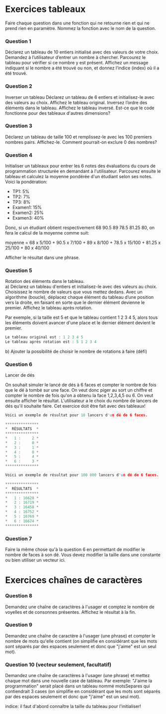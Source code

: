 # Exercices tableaux

Faire chaque question dans une fonction qui ne retourne rien et qui ne prend rien en paramètre. Nommez la fonction avec le nom de la question. 

### Question 1

Déclarez un tableau de 10 entiers initialisé avec des valeurs de votre choix. Demandez à l’utilisateur d’entrer un nombre à chercher. Parcourez le tableau pour vérifier si ce nombre y est présent.
Affichez un message indiquant si le nombre a été trouvé ou non, et donnez l’indice (index) où il a été trouvé.

### Question 2
 
Inverser un tableau
Déclarez un tableau de 6 entiers et initialisez-le avec des valeurs au choix. Affichez le tableau original. Inversez l’ordre des éléments dans le tableau. Affichez le tableau inversé. Est-ce que le code fonctionne pour des tableaux d'autres dimensions?

### Question 3

Déclarez un tableau de taille 100 et remplissez-le avec les 100 premiers nombres pairs. Affichez-le. Comment pourrait-on exclure 0 des nombres?

### Question 4

Initialiser un tableaux pour entrer les 6 notes des évaluations du cours de programmation structurée en demandant à l'utilisateur. Parcourez ensuite le tableau et calculez la moyenne pondérée d'un étudiant selon ses notes. Voici la pondération:

- TP1: 5%
- TP2: 7%
- TP3: 8%
- Examen1: 15%
- Examen2: 25%
- Examen3: 40%

Donc, si un étudiant obtient respectivement 68  90.5  89  78.5  81.25  80, on fera le calcul de la moyenne comme suit:


moyenne = 68 x 5/100 + 90.5 x 7/100 + 89 x 8/100 + 78.5 x 15/100 + 81.25 x 25/100 + 80 x 40/100


Afficher le résultat dans une phrase. 

### Question 5

Rotation des éléments dans le tableau. <br>
a) Déclarez un tableau d'entiers et initialisez-le avec des valeurs au choix. Choisissez le nombre de valeurs que vous mettez dedans.
Avec un algorithme (boucle), déplacez chaque élément du tableau d’une position vers la droite, en faisant en sorte que le dernier élément devienne le premier.
Affichez le tableau après rotation.

Par exemple, si la taille est 5 et que le tableau contient 1 2 3 4 5, alors tous les éléments doivent avancer d'une place et le dernier élément devient le premier.

```cpp
Le tableau original est : 1 2 3 4 5
Le tableau après rotation est : 5 1 2 3 4
```

b) Ajouter la possibilité de choisir le nombre de rotations à faire (défi)


### Question 6

Lancer de dés

On souhait simuler le lancé de dés à 6 faces et compter le nombre de fois que le dé à tombé sur une face. On veut donc piger au sort un chiffre et compter le nombre de fois qu'on a obtenu la face 1,2,3,4,5 ou 6. On veut ensuite afficher le résultat. L'utilisateur a le choix du nombre de lancers de dés qu'il souhaite faire. Cet exercice doit être fait avec des tableaux!

```cpp
Voici un exemple de résultat pour 10 lancers d'un dé de 6 faces.

***************
*  RÉSULTATS  *
***************
*   1 :     2 *
*   2 :     0 *
*   3 :     1 *
*   4 :     0 *
*   5 :     4 *
*   6 :     3 *
***************

Voici un exemple de résultat pour 100 000 lancers d'un dé de 6 faces.

***************
*  RÉSULTATS  *
***************
*   1 : 16628 *
*   2 : 16719 *
*   3 : 16458 *
*   4 : 16752 *
*   5 : 16769 *
*   6 : 16674 *
***************
```

### Question 7

Faire la même chose qu'à la question 6 en permettant de modifier le nombre de faces à son dé. Vous devez modifier la taille dans une constante ou bien utiliser un vecteur ici.


# Exercices chaînes de caractères

### Question 8

Demandez une chaîne de caractères à l'usager et comptez le nombre de voyelles et de consonnes présentes. Affichez le résultat à la fin.

### Question 9

Demandez une chaîne de caractère à l'usager (une phrase) et compter le nombre de mots qu'elle contient (on simplifie en considérant que les mots sont séparés par des espaces seulement et donc que "j'aime" est un seul mot).

### Question 10 (vecteur seulement, facultatif)

Demandez une chaîne de caractères à l'usager (une phrase) et mettez chaque mot dans une nouvelle case de tableau. Par exemple: "J'aime la programmation" serait placé dans un tableau nommé motsSepares qui contiendrait 3 cases (on simplifie en considérant que les mots sont séparés par des espaces seulement et donc que "j'aime" est un seul mot).

indice: il faut d'abord connaître la taille du tableau pour l'initialiser! 